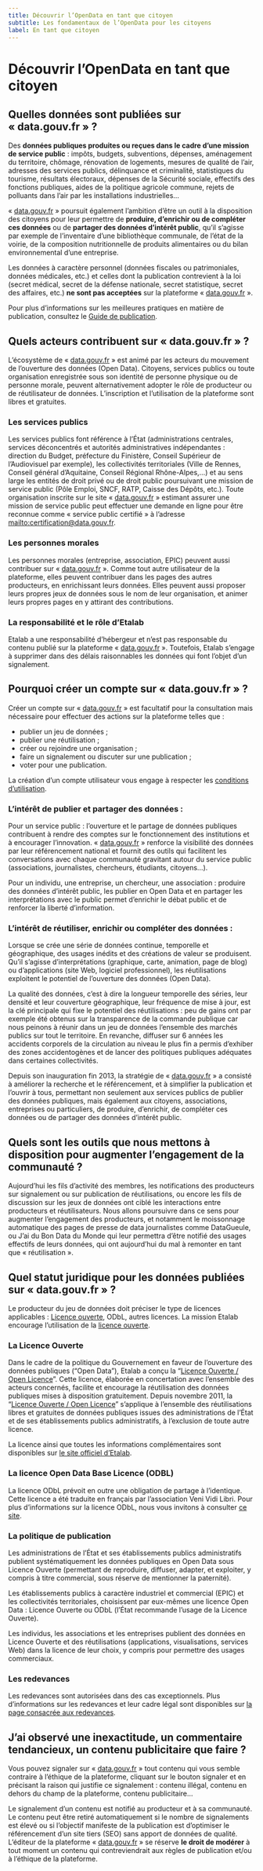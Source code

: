 ```yaml
---
title: Découvrir l’OpenData en tant que citoyen
subtitle: Les fondamentaux de l’OpenData pour les citoyens
label: En tant que citoyen
---
```


# Découvrir l’OpenData en tant que citoyen

## Quelles données sont publiées sur « data.gouv.fr » ?

Des **données publiques produites ou reçues dans le cadre d’une mission de service public** : impôts, budgets, subventions, dépenses, aménagement du territoire, chômage, rénovation de logements, mesures de qualité de l’air, adresses des services publics, délinquance et criminalité, statistiques du tourisme, résultats électoraux, dépenses de la Sécurité sociale, effectifs des fonctions publiques, aides de la politique agricole commune, rejets de polluants dans l’air par les installations industrielles…

« [data.gouv.fr](https://www.data.gouv.fr) » poursuit également l’ambition d’être un outil à la disposition des citoyens pour leur permettre de **produire, d’enrichir ou de compléter ces données**
ou de **partager des données d’intérêt public**, qu’il s’agisse par exemple de l’inventaire d’une bibliothèque communale, de l’état de la voirie, de la composition nutritionnelle de produits alimentaires ou du bilan environnemental d’une entreprise.

Les données à caractère personnel (données fiscales ou patrimoniales, données médicales, etc.)
et celles dont la publication contrevient à la loi (secret médical, secret de la défense nationale, secret statistique, secret des affaires, etc.) **ne sont pas acceptées** sur la plateforme « [data.gouv.fr](https://www.data.gouv.fr) ».

Pour plus d’informations sur les meilleures pratiques en matière de publication, consultez le [Guide de publication](<{% link _faq/producteur.md %}>).

## Quels acteurs contribuent sur « data.gouv.fr » ?

L’écosystème de « [data.gouv.fr](https://www.data.gouv.fr) » est animé par les acteurs du mouvement de l’ouverture des données (Open Data). Citoyens, services publics ou toute organisation enregistrée sous son identité de personne physique ou de personne morale, peuvent alternativement adopter le rôle de producteur ou de réutilisateur de données. L’inscription et l’utilisation de la plateforme sont libres et gratuites.

### Les services publics

Les services publics font référence à l’État (administrations centrales, services déconcentrés et autorités administratives indépendantes : direction du Budget, préfecture du Finistère, Conseil Supérieur de l’Audiovisuel par exemple), les collectivités territoriales (Ville de Rennes, Conseil général d’Aquitaine, Conseil Régional Rhône-Alpes,…) et au sens large les entités de droit privé ou de droit public poursuivant une mission de service public (Pôle Emploi, SNCF, RATP, Caisse des Dépôts, etc.). Toute organisation inscrite sur le site « [data.gouv.fr](https://www.data.gouv.fr) » estimant assurer une mission de service public peut effectuer une demande en ligne pour être reconnue comme « service public certifié » à l’adresse <mailto:certification@data.gouv.fr>.

### Les personnes morales

Les personnes morales (entreprise, association, EPIC) peuvent aussi contribuer sur « [data.gouv.fr](https://www.data.gouv.fr) ». Comme tout autre utilisateur de la plateforme, elles peuvent contribuer dans les pages des autres producteurs, en enrichissant leurs données. Elles peuvent aussi proposer leurs propres jeux de données sous le nom de leur organisation, et animer leurs propres pages en y attirant des contributions.

### La responsabilité et le rôle d’Etalab

Etalab a une responsabilité d’hébergeur et n’est pas responsable du contenu publié sur la plateforme « [data.gouv.fr](https://www.data.gouv.fr) ». Toutefois, Etalab s’engage à supprimer dans des délais raisonnables les données qui font l’objet d’un signalement.

## Pourquoi créer un compte sur « data.gouv.fr » ?

Créer un compte sur « [data.gouv.fr](https://www.data.gouv.fr) » est facultatif pour la consultation
mais nécessaire pour effectuer des actions sur la plateforme telles que :

-   publier un jeu de données ;
-   publier une réutilisation ;
-   créer ou rejoindre une organisation ;
-   faire un signalement ou discuter sur une publication ;
-   voter pour une publication.

La création d’un compte utilisateur vous engage à respecter les [conditions d’utilisation](https://www.data.gouv.fr/fr/terms/).

### L’intérêt de publier et partager des données :

Pour un service public : l’ouverture et le partage de données publiques contribuent à rendre des comptes sur le fonctionnement des institutions et à encourager l’innovation. « [data.gouv.fr](https://www.data.gouv.fr) » renforce la visibilité des données par leur référencement national et fournit des outils qui facilitent les conversations avec chaque communauté gravitant autour du service public (associations, journalistes, chercheurs, étudiants, citoyens…).

Pour un individu, une entreprise, un chercheur, une association : produire des données d’intérêt public, les publier en Open Data et en partager les interprétations avec le public permet d’enrichir le débat public et de renforcer la liberté d’information.

### L’intérêt de réutiliser, enrichir ou compléter des données :

Lorsque se crée une série de données continue, temporelle et géographique, des usages inédits
et des créations de valeur se produisent. Qu’il s’agisse d’interprétations (graphique, carte, animation, page de blog) ou d’applications (site Web, logiciel professionnel), les réutilisations exploitent le potentiel de l’ouverture des données (Open Data).

La qualité des données, c’est à dire la longueur temporelle des séries, leur densité et leur couverture géographique, leur fréquence de mise à jour, est la clé principale qui fixe le potentiel des réutilisations : peu de gains ont par exemple été obtenus sur la transparence de la commande publique car nous peinons à réunir dans un jeu de données l’ensemble des marchés publics sur tout le territoire. En revanche, diffuser sur 6 années les accidents corporels de la circulation au niveau le plus fin a permis d’exhiber des zones accidentogènes et de lancer des politiques publiques adéquates dans certaines collectivités.

Depuis son inauguration fin 2013, la stratégie de « [data.gouv.fr](https://www.data.gouv.fr) » a consisté à améliorer la recherche et le référencement, et à simplifier la publication et l’ouvrir à tous, permettant non seulement aux services publics de publier des données publiques, mais également aux citoyens, associations, entreprises ou particuliers, de produire, d’enrichir, de compléter ces données ou de partager des données d’intérêt public.

## Quels sont les outils que nous mettons à disposition pour augmenter l’engagement de la communauté ?

Aujourd’hui les fils d’activité des membres, les notifications des producteurs sur signalement ou sur publication de réutilisations, ou encore les fils de discussion sur les jeux de données ont ciblé les interactions entre producteurs et réutilisateurs. Nous allons poursuivre dans ce sens pour augmenter l’engagement des producteurs, et notamment le moissonnage automatique des pages de presse de data journalistes comme DataGueule, ou J’ai du Bon Data du Monde qui leur permettra d’être notifié des usages effectifs de leurs données, qui ont aujourd’hui du mal à remonter en tant que « réutilisation ».

## Quel statut juridique pour les données publiées sur « data.gouv.fr » ?

Le producteur du jeu de données doit préciser le type de licences applicables : [Licence ouverte](https://www.etalab.gouv.fr/licence-ouverte-open-licence), ODbL, autres licences. La mission Etalab encourage l’utilisation de la [licence ouverte](https://www.etalab.gouv.fr/licence-ouverte-open-licence).

### La Licence Ouverte

Dans le cadre de la politique du Gouvernement en faveur de l’ouverture des données publiques (“Open Data”), Etalab a conçu la “[Licence Ouverte / Open Licence](https://www.etalab.gouv.fr/licence-ouverte-open-licence)”. Cette licence, élaborée en concertation avec l’ensemble des acteurs concernés, facilite et encourage la réutilisation des données publiques mises à disposition gratuitement. Depuis novembre 2011, la “[Licence Ouverte / Open Licence](https://www.etalab.gouv.fr/licence-ouverte-open-licence)” s’applique à l’ensemble des réutilisations libres et gratuites de données publiques issues des administrations de l’État et de ses établissements publics administratifs, à l’exclusion de toute autre licence.

La licence ainsi que toutes les informations complémentaires sont disponibles sur [le site officiel d’Etalab](https://www.etalab.gouv.fr/licence-ouverte-open-licence).

### La licence Open Data Base Licence (ODBL)

La licence ODbL prévoit en outre une obligation de partage à l’identique. Cette licence a été traduite en français par l’association Veni Vidi Libri. Pour plus d’informations sur la licence ODbL, nous vous invitons à consulter [ce site](http://vvlibri.org/).

### La politique de publication

Les administrations de l’État et ses établissements publics administratifs publient systématiquement les données publiques en Open Data sous Licence Ouverte (permettant de reproduire, diffuser, adapter, et exploiter, y compris à titre commercial, sous réserve de mentionner la paternité).

Les établissements publics à caractère industriel et commercial (EPIC) et les collectivités territoriales, choisissent par eux-mêmes une licence Open Data : Licence Ouverte ou ODbL (l’État recommande l’usage de la Licence Ouverte).

Les individus, les associations et les entreprises publient des données en Licence Ouverte et des réutilisations (applications, visualisations, services Web) dans la licence de leur choix, y compris pour permettre des usages commerciaux.

### Les redevances

Les redevances sont autorisées dans des cas exceptionnels. Plus d’informations sur les redevances et leur cadre légal sont disponibles sur [la page consacrée aux redevances](https://www.data.gouv.fr/fr/Redevances).

## J’ai observé une inexactitude, un commentaire tendancieux, un contenu publicitaire que faire ?

Vous pouvez signaler sur « [data.gouv.fr](https://www.data.gouv.fr) » tout contenu qui vous semble contraire à l’éthique de la plateforme, cliquant sur le bouton signaler et en précisant la raison qui justifie ce signalement : contenu illégal, contenu en dehors du champ de la plateforme, contenu publicitaire…

Le signalement d’un contenu est notifié au producteur et à sa communauté. Le contenu peut être retiré automatiquement si le nombre de signalements est élevé ou si l’objectif manifeste de la publication est d’optimiser le référencement d’un site tiers (SEO) sans apport de données de qualité. L’éditeur de la plateforme « [data.gouv.fr](https://www.data.gouv.fr) » se réserve **le droit de modérer** à tout moment un contenu qui contreviendrait aux règles de publication et/ou à l’éthique de la plateforme.
